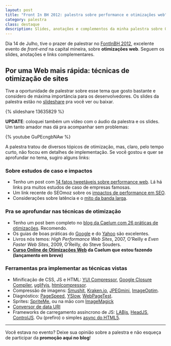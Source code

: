 ```yaml
---
layout: post
title: "Front In BH 2012: palestra sobre performance e otimizações web"
category: palestra
class: destaque
description: Slides, anotações e complementos da minha palestra sobre Otimizações Web no FrontInBH 2012
---
```


Dia 14 de Julho, tive o prazer de palestrar no [FontInBH 2012](http://www.frontinbh.com.br/), excelente evento de *front-end* na capital mineira, sobre **otimizações web**. Seguem os slides, anotações e links complementares.

## Por uma Web mais rápida: técnicas de otimização de sites

Tive a oportunidade de palestrar sobre esse tema que gosto bastante e considero de máxima importância para os desenvolvedores. Os slides da palestra estão no [slideshare](http://www.slideshare.net/caelumdev/frontinbh-2012-por-uma-web-mais-rpida-tcnicas-de-otimizaes-de-sites-por-srgio-lopes "Slides: Por uma Web mais rápida: técnicas de otimização de sites") pra você ver ou baixar.

{% slideshare 13635829 %}

**UPDATE**: coloquei também um vídeo com o áudio da palestra e os slides. Um tanto amador mas dá pra acompanhar sem problemas:

{% youtube GuPEcngbNAw %}

A palestra tratou de diversos tópicos de otimização, mas, claro, pelo tempo curto, não focou em detalhes de implementação. Se você gostou e quer se aprofundar no tema, sugiro alguns links:

### Sobre estudos de caso e impactos

* Tenho um post com [14 fatos tweetáveis sobre performance web](/tweetables-performance-web-otimizacoes/). Lá há links pra muitos estudos de caso de empresas famosas.
* Um link recente do SEOmoz sobre os [impactos de performance em SEO](http://www.seomoz.org/ugc/13-questions-and-answers-about-google-site-speed-and-seo).
* Considerações sobre latência e o [mito da banda larga](http://zoompf.com/blog/2011/12/i-dont-care-how-big-yours-is).

### Pra se aprofundar nas técnicas de otimização

* Tenho um post bem completo no [blog da Caelum com 26 práticas de otimizações](http://blog.caelum.com.br/por-uma-web-mais-rapida-26-tecnicas-de-otimizacao-de-sites/). Recomendo.
* Os guias de boas práticas do [Google](https://developers.google.com/speed/docs/best-practices/rules_intro) e do [Yahoo](http://developer.yahoo.com/performance/rules.html) são excelentes.
* Livros nós temos: *High Performance Web Sites*, 2007, O'Reilly e *Even Faster Web Sites*, 2009, O'Reilly, do Steve Souders.
* **[Curso Online de Otimizações Web](caelum.com.br/curso/online/otimizacoes-web/) da Caelum que estou fazendo (lançamento em breve)**

### Ferramentas pra implementar as técnicas vistas

* Minificação de CSS, JS e HTML: [YUI Compressor](http://developer.yahoo.com/yui/compressor/), [Google Closure Compiler](https://developers.google.com/closure/compiler/), [uglifyjs](http://marijnhaverbeke.nl//uglifyjs), [htmlcompressor](http://code.google.com/p/htmlcompressor/).
* Compressão de imagens: [Smushit](http://smushit.com/), [Kraken.io](http://kraken.io/), [JPEGmini](http://www.jpegmini.com/), [ImageOptim](http://imageoptim.com/).
* Diagnóstico: [PageSpeed](https://developers.google.com/pagespeed/), [YSlow](http://developer.yahoo.com/yslow/), [WebPageTest](http://webpagetest.org/).
* Sprites: [SpriteMe](http://spriteme.org/), ou na mão com [ImageMagick](http://stackoverflow.com/questions/88711/how-to-concatenate-icons-into-a-single-image-with-imagemagick)
* [Conversor de data URI](http://www.scalora.org/projects/uriencoder/) 
* Frameworks de carregamento assíncrono de JS: [LABjs](http://labjs.com/), [HeadJS](http://headjs.com/), [ControlJS](http://stevesouders.com/controljs/). Ou (prefiro) o simples [async do HTML5](http://www.sitepoint.com/non-blocking-async-defer/).


------


Você estava no evento? Deixe sua opinião sobre a palestra e não esqueça de participar da **promoção aqui no blog**!


